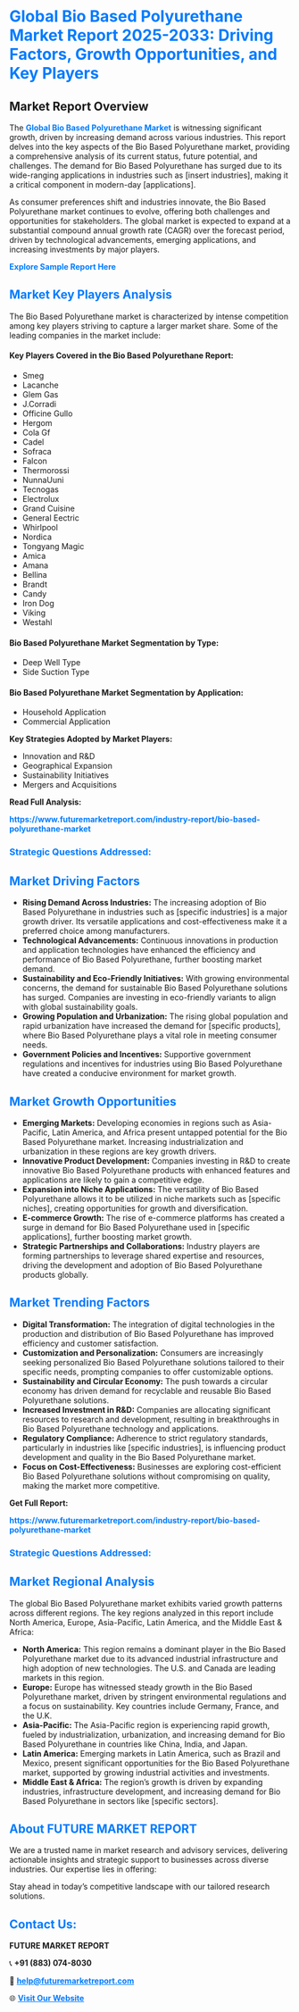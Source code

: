 <h1 style="color: #007BFF;">Global Bio Based Polyurethane Market Report 2025-2033: Driving Factors, Growth Opportunities, and Key Players</h1>

<section id="overview">
<h2>Market Report Overview</h2>
<p>The <a href="https://www.futuremarketreport.com/industry-report/bio-based-polyurethane-market" style="color: #007BFF; text-decoration: none;"><strong>Global Bio Based Polyurethane Market</strong></a> is witnessing significant growth, driven by increasing demand across various industries. This report delves into the key aspects of the Bio Based Polyurethane market, providing a comprehensive analysis of its current status, future potential, and challenges. The demand for Bio Based Polyurethane has surged due to its wide-ranging applications in industries such as [insert industries], making it a critical component in modern-day [applications].</p>
<p>As consumer preferences shift and industries innovate, the Bio Based Polyurethane market continues to evolve, offering both challenges and opportunities for stakeholders. The global market is expected to expand at a substantial compound annual growth rate (CAGR) over the forecast period, driven by technological advancements, emerging applications, and increasing investments by major players.</p>
</section>

<section id="overview">
<p><a href="https://www.futuremarketreport.com/request-sample/reportId=32716" style="color: #007BFF; text-decoration: none;"><strong>Explore Sample Report Here</strong></a></p>
</section>

<section id="key-players">
<h2 style="color: #007BFF;">Market Key Players Analysis</h2>
<p>The Bio Based Polyurethane market is characterized by intense competition among key players striving to capture a larger market share. Some of the leading companies in the market include:</p>
<h4>Key Players Covered in the Bio Based Polyurethane Report:</h4>
<ul><li>Smeg</li><li>Lacanche</li><li>Glem Gas</li><li>J.Corradi</li><li>Officine Gullo</li><li>Hergom</li><li>Cola Gf</li><li>Cadel</li><li>Sofraca</li><li>Falcon</li><li>Thermorossi</li><li>NunnaUuni</li><li>Tecnogas</li><li>Electrolux</li><li>Grand Cuisine</li><li>General Eectric</li><li>Whirlpool</li><li>Nordica</li><li>Tongyang Magic</li><li>Amica</li><li>Amana</li><li>Bellina</li><li>Brandt</li><li>Candy</li><li>Iron Dog</li><li>Viking</li><li>Westahl</li></ul>
<h4>Bio Based Polyurethane Market Segmentation by Type:</h4>
<ul><li>Deep Well Type</li><li>Side Suction Type</li></ul>

<h4>Bio Based Polyurethane Market Segmentation by Application:</h4>
<ul><li>Household Application</li><li>Commercial Application</li></ul>
<p><strong>Key Strategies Adopted by Market Players:</strong></p>
<ul>
<li>Innovation and R&D</li>
<li>Geographical Expansion</li>
<li>Sustainability Initiatives</li>
<li>Mergers and Acquisitions</li>
</ul>
</section>

<section>
<p><strong>Read Full Analysis: </strong></p><a href="https://www.futuremarketreport.com/industry-report/bio-based-polyurethane-market" style="color: #007BFF; text-decoration: none;"><strong>https://www.futuremarketreport.com/industry-report/bio-based-polyurethane-market</strong></a>
<h3 style="color: #007BFF;">Strategic Questions Addressed:</h3>
</section>

<section id="driving-factors">
<h2 style="color: #007BFF;">Market Driving Factors</h2>
<ul>
<li><strong>Rising Demand Across Industries:</strong> The increasing adoption of Bio Based Polyurethane in industries such as [specific industries] is a major growth driver. Its versatile applications and cost-effectiveness make it a preferred choice among manufacturers.</li>
<li><strong>Technological Advancements:</strong> Continuous innovations in production and application technologies have enhanced the efficiency and performance of Bio Based Polyurethane, further boosting market demand.</li>
<li><strong>Sustainability and Eco-Friendly Initiatives:</strong> With growing environmental concerns, the demand for sustainable Bio Based Polyurethane solutions has surged. Companies are investing in eco-friendly variants to align with global sustainability goals.</li>
<li><strong>Growing Population and Urbanization:</strong> The rising global population and rapid urbanization have increased the demand for [specific products], where Bio Based Polyurethane plays a vital role in meeting consumer needs.</li>
<li><strong>Government Policies and Incentives:</strong> Supportive government regulations and incentives for industries using Bio Based Polyurethane have created a conducive environment for market growth.</li>
</ul>
</section>

<section id="growth-opportunities">
<h2 style="color: #007BFF;">Market Growth Opportunities</h2>
<ul>
<li><strong>Emerging Markets:</strong> Developing economies in regions such as Asia-Pacific, Latin America, and Africa present untapped potential for the Bio Based Polyurethane market. Increasing industrialization and urbanization in these regions are key growth drivers.</li>
<li><strong>Innovative Product Development:</strong> Companies investing in R&D to create innovative Bio Based Polyurethane products with enhanced features and applications are likely to gain a competitive edge.</li>
<li><strong>Expansion into Niche Applications:</strong> The versatility of Bio Based Polyurethane allows it to be utilized in niche markets such as [specific niches], creating opportunities for growth and diversification.</li>
<li><strong>E-commerce Growth:</strong> The rise of e-commerce platforms has created a surge in demand for Bio Based Polyurethane used in [specific applications], further boosting market growth.</li>
<li><strong>Strategic Partnerships and Collaborations:</strong> Industry players are forming partnerships to leverage shared expertise and resources, driving the development and adoption of Bio Based Polyurethane products globally.</li>
</ul>
</section>

<section id="trending-factors">
<h2 style="color: #007BFF;">Market Trending Factors</h2>
<ul>
<li><strong>Digital Transformation:</strong> The integration of digital technologies in the production and distribution of Bio Based Polyurethane has improved efficiency and customer satisfaction.</li>
<li><strong>Customization and Personalization:</strong> Consumers are increasingly seeking personalized Bio Based Polyurethane solutions tailored to their specific needs, prompting companies to offer customizable options.</li>
<li><strong>Sustainability and Circular Economy:</strong> The push towards a circular economy has driven demand for recyclable and reusable Bio Based Polyurethane solutions.</li>
<li><strong>Increased Investment in R&D:</strong> Companies are allocating significant resources to research and development, resulting in breakthroughs in Bio Based Polyurethane technology and applications.</li>
<li><strong>Regulatory Compliance:</strong> Adherence to strict regulatory standards, particularly in industries like [specific industries], is influencing product development and quality in the Bio Based Polyurethane market.</li>
<li><strong>Focus on Cost-Effectiveness:</strong> Businesses are exploring cost-efficient Bio Based Polyurethane solutions without compromising on quality, making the market more competitive.</li>
</ul>
</section>

<section>
<p><strong>Get Full Report: </strong></p><a href="https://www.futuremarketreport.com/industry-report/bio-based-polyurethane-market" style="color: #007BFF; text-decoration: none;"><strong>https://www.futuremarketreport.com/industry-report/bio-based-polyurethane-market</strong></a>
<h3 style="color: #007BFF;">Strategic Questions Addressed:</h3>
</section>


<section id="regional-analysis">
<h2 style="color: #007BFF;">Market Regional Analysis</h2>
<p>The global Bio Based Polyurethane market exhibits varied growth patterns across different regions. The key regions analyzed in this report include North America, Europe, Asia-Pacific, Latin America, and the Middle East & Africa:</p>
<ul>
<li><strong>North America:</strong> This region remains a dominant player in the Bio Based Polyurethane market due to its advanced industrial infrastructure and high adoption of new technologies. The U.S. and Canada are leading markets in this region.</li>
<li><strong>Europe:</strong> Europe has witnessed steady growth in the Bio Based Polyurethane market, driven by stringent environmental regulations and a focus on sustainability. Key countries include Germany, France, and the U.K.</li>
<li><strong>Asia-Pacific:</strong> The Asia-Pacific region is experiencing rapid growth, fueled by industrialization, urbanization, and increasing demand for Bio Based Polyurethane in countries like China, India, and Japan.</li>
<li><strong>Latin America:</strong> Emerging markets in Latin America, such as Brazil and Mexico, present significant opportunities for the Bio Based Polyurethane market, supported by growing industrial activities and investments.</li>
<li><strong>Middle East & Africa:</strong> The region’s growth is driven by expanding industries, infrastructure development, and increasing demand for Bio Based Polyurethane in sectors like [specific sectors].</li>
</ul>
</section>

<footer>
<h2 style="color: #007BFF;">About FUTURE MARKET REPORT</h2>
<p>We are a trusted name in market research and advisory services, delivering actionable insights and strategic support to businesses across diverse industries. Our expertise lies in offering:</p>

<p>Stay ahead in today’s competitive landscape with our tailored research solutions.</p>

<h2 style="color: #007BFF;">Contact Us:</h2>
<p><strong>FUTURE MARKET REPORT</strong></p>
<p>📞 <strong>+91 (883) 074-8030</strong></p>
<p>📧 <strong><a href="mailto:help@futuremarketreport.com" style="color: #007BFF;">help@futuremarketreport.com</a></strong></p>
<p>🌐 <strong><a href="https://www.futuremarketreport.com/" style="color: #007BFF;">Visit Our Website</a></strong></p>
</footer>